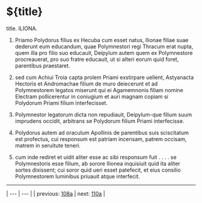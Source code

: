 # ${title}

title. ILIONA.



1. Priamo Polydorus filius ex Hecuba cum esset natus, Ilionae filiae suae dederunt eum educandum, quae Polymnestori regi Thracum erat nupta, quem illa pro filio suo educauit, Deipylum autem quem ex Polymnestore procreauerat, pro suo fratre educauit, ut si alteri eorum quid foret, parentibus praestaret.



2. sed cum Achiui Troia capta prolem Priami exstirpare uellent, Astyanacta Hectoris et Andromachae filium de muro deiecerunt et ad Polymnestorem legatos miserunt qui ei Agamemnonis filiam nomine Electram pollicerentur in coniugium et auri magnam copiam si Polydorum Priami filium interfecisset.



3. Polymnestor legatorum dicta non repudiauit, Deipylum-que filium suum imprudens occidit, arbitrans se Polydorum filium Priami interfecisse.



4. Polydorus autem ad oraculum Apollinis de parentibus suis sciscitatum est profectus, cui responsum est patriam incensam, patrem occisam, matrem in seruitute teneri.



5. cum inde rediret et uidit aliter esse ac sibi responsum fuit . . . . se Polymnestoris esse filium, ab sorore Ilionea inquisiuit quid ita aliter sortes dixissent; cui soror quid ueri esset patefecit, et eius consilio Polymnestorem luminibus priuauit atque interfecit.



---

| --- | --- |
| previous: [108a](../108a/) | next: [110a](../110a/) |
